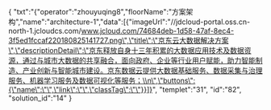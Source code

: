 {
	"txt":"{\"operator\":\"zhouyuqing8\",\"floorName\":\"方案架构\",\"name\":\"architecture-1\",\"data\":[{\"imageUrl\":\"//jdcloud-portal.oss.cn-north-1.jcloudcs.com/www.jcloud.com/74684deb-1d58-47af-8ec4-3f5ed1fccaf220180825141727.png\",\"title\":\"京东云大数据解决方案\",\"descriptionDetail\":\"京东释放自身十三年积累的大数据应用技术及数据资源，通过与城市大数据的共享融合，面向政府、企业等行业用户赋能，助力智能制造、产业创新与智能城市建设。京东数据云提供大数据基础服务、数据采集与治理服务、机器学习服务及数据可视化等服务；\\n\",\"buttons\":{\"name\":\"\",\"link\":\"\",\"classTag\":\"\"}}]}",
	"templet":"31",
	"id":"82",
	"solution_id":"14"
}